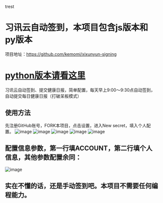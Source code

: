 trest
# 习讯云自动签到，本项目包含js版本和py版本
项目地址：https://github.com/kemomi/xixunyun-signing

# [python版本请看这里](https://github.com/kemomi/xixunyun-signing/tree/main/README_py.md)

习讯云自动签到、提交健康日报，简单配置，每天早上9:00～9:30点自动签到，自动提交每日健康日报（打破呆板模式）

## 使用方法

先注册GitHub账号，FORK本项目，点击设置，进入New secret，填入个人配置。
![image](https://user-images.githubusercontent.com/76780905/224594651-545cf708-c4e4-4ca4-b261-9ede444f60ec.png)
![image](https://user-images.githubusercontent.com/76780905/224594209-497bb963-105c-4558-b7f0-a19966a20266.png)
![image](https://user-images.githubusercontent.com/76780905/224594232-569960ab-29c1-4ba1-8ca4-1aafd9f67c33.png)
![image](https://user-images.githubusercontent.com/76780905/224594241-14fac36f-8828-4cc9-8fba-c7dbabaf1492.png)
![image](https://user-images.githubusercontent.com/76780905/224594251-259b8ad5-ffe7-430e-988c-e752dc19fb62.png)

## 配置信息参数，第一行填ACCOUNT，第二行填个人信息，其他参数配置余同：

![image](https://user-images.githubusercontent.com/76780905/224591151-cde37bf3-1644-4e0f-8d59-9895830c9265.png)

## 实在不懂的话，还是手动签到吧。本项目不需要任何编程能力。

#

